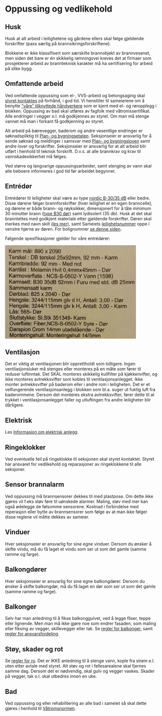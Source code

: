 Oppussing og vedlikehold
========================

Husk
----

Husk at alt arbeid i leilighetene og gårdene ellers skal følge gjeldende forskrifter (pass særlig på brannsikringsforskriftene).

Blokkene er ikke klassifisert som særskilte brannobjekt av brannvesenet, men siden det bare er én skikkelig rømningsvei kreves det at firmaer som prosjekterer arbeid av brannteknisk karakter må ha sertifisering for arbeid på slike bygg.

Omfattende arbeid
-----------------

Ved omfattende oppussing som el-, VVS-arbeid og betongsaging skal [styret kontaktes](/styret/) på forhånd, i god tid. Vi henstiller til sameierene om å benytte ["våre" tilknyttede håndverkere](/handverkere/) som er kjent med el- og røropplegg i blokken. Oppussing av bad skal utføres av fagfolk med våtromssertifikat. Alle endringer i vegger o.l. må godkjennes av styret. Om man må stenge vannet må man i forkant få godkjenning av styret.

Alt arbeid på bærevegger, baderom og andre vesentlige endringer er søknadspliktig til [Plan- og bygningsetaten](https://www.oslo.kommune.no/plan-bygg-og-eiendom/). Seksjonseier er ansvarlig for å sende søknad og meldinger i samsvar med [Plan- og bygningsloven](https://lovdata.no/dokument/NL/lov/2008-06-27-71) samt andre lover og forskrifter. Seksjonseier er ansvarlig for at alt arbeid blir utført i henhold til teknisk forskrift. D.v.s. at alle brannkrav og krav til vannskadesikkerhet må følges.

Ved større og langvarige oppussingsarbeider, samt stenging av vann skal alle beboere informeres i god tid før arbeidet begynner.

Entrédør
--------

Entrédører til leiligheter skal være av type [nordic B-30/35 dB](http://www.nordicdoor.no/sider/tekst.asp?side=82) eller bedre. Disse dørene følger brannforskrifter (hver leilighet er en egen branncelle), og dørene er både brann- og røyksikker, dimensjonert for å tåle minimum 30 minutter brann ([type B30 dør](http://snl.no/brann/brannklassifisering)) samt lydisolert (35 db). Husk at det skal branntettes med godkjent materiale etter gjeldende forskrifter. Døren skal merkes med navn skilt ([les mer](/skilt/)), samt Sameiets [leilighetsnummer](/om-sameiet/seksjonene/) oppe i venstre hjørne av døren. For bolignummer [se denne siden](/nyttig/bolignummer/).

Følgende spesifikasjoner gjelder for våre entrédører:

![](dor.jpg)

Ventilasjon
-----------

Det er viktig at ventilasjonen blir opprettholdt som tidligere. Ingen ventilasjons­luker må stenges eller monteres på en måte som fører til reduser luftinntak. Det SKAL monteres skikkelig kullfilter på kjøkkenvifter, og ikke monteres avtrekksvifter som kobles til ventilasjonsanlegget. Ikke monter avtrekksvifter på baderom eller i andre rom i leiligheten. Det er et velfungerende ventilasjonsanlegg i blokken som bl.a. suger ut fuktig luft fra baderommene. Dersom det monteres ekstra avtrekksvifter, fører dette til at trykket i ventilasjonsanlegget faller og utluftingen fra andre leiligheter blir dårligere.

Elektrisk
---------

Les [Informasjon om elektrisk anlegg](/nyttig/elektrisk-anlegg/).

Ringeklokker
------------

Ved eventuelle feil på ringeklokke til seksjonen skal styret kontaktet. Styret har ansvaret for vedlikehold og reparasjoner av ringeklokkene til alle seksjoner.

Sensor brannalarm
-----------------

Ved oppussing må brannsensorer dekkes til med plastpose. Om dette ikke gjøres vil f.eks støv føre til uønskede alarmer. Maling, støv med mer kan også ødelegge de følsomme sensorene. Kostnad i forbindelse med reperasjon eller bytte av brannsensorer som følge av at man ikke følger disse reglene vil måtte dekkes av sameier.

Vinduer
-------

Hver seksjonseier er ansvarlig for sine egne vinduer. Dersom du ønsker å skifte vindu, må du få laget et vindu som ser ut som det gamle (samme ramme og farge).

Balkongdører
------------

Hver seksjonseier er ansvarlig for sine egne balkongdører. Dersom du ønsker å skifte balkongdør, må du få laget en dør som ser ut som det gamle (samme ramme og farge).

Balkonger
---------

Selv har man anledning til å fikse balkonggulvet, ved å legge fliser, teppe eller lignende. Men man må ikke gjøre noe som endrer fasaden, som maling eller fiksing av vegger, skillevegger eller tak. Se [regler for balkonger](/nyttig/balkonger/), samt [regler for ansvarsfordeling](/nyttig/ansvar/).

Støy, skader og rot
-------------------

Se [regler for ro](/nyttig/ro/). Det er IKKE anledning til å stenge vann, kople fra strøm e.l. uten etter avtale med styret. Alt støv og rot i fellesarealene skal fjernes samme dag. Dersom det er nødvendig, skal gulv og vegger vaskes. Skader på vegger, tak o.l. skal utbedres innen en uke.

Bad
---

Ved oppussing og eller rehabilitering av alle bad i sameiet så skal dette gjøres i henhold til [Våtromsnormen](http://www.juss.info/vatromsnormen/).